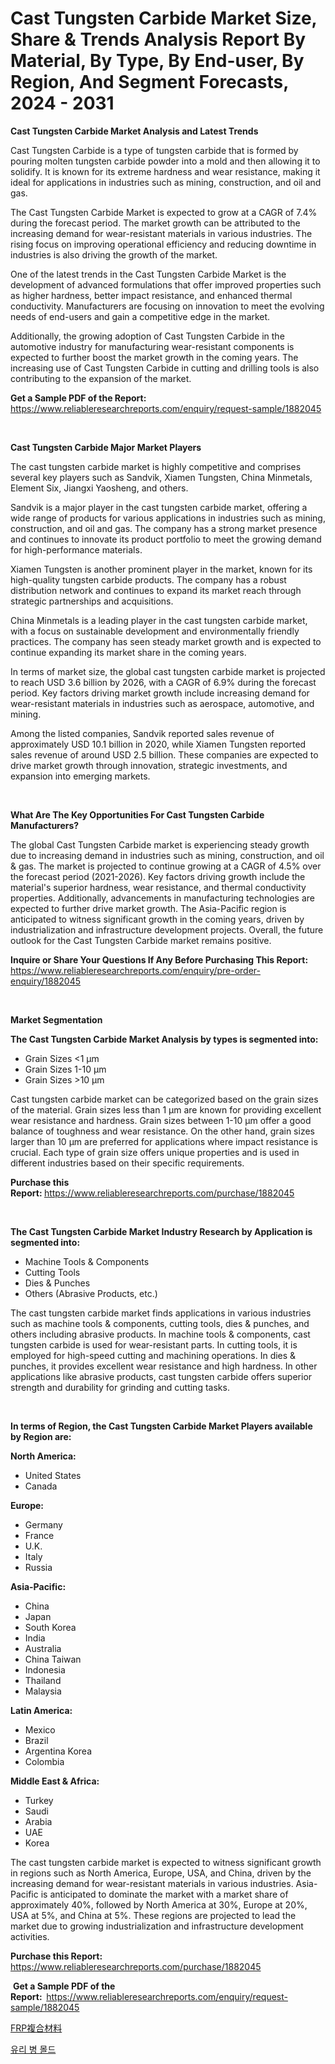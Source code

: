 <p><h1>Cast Tungsten Carbide Market Size, Share & Trends Analysis Report By Material, By Type, By End-user, By Region, And Segment Forecasts, 2024 - 2031</h1></p><p><strong>Cast Tungsten Carbide Market Analysis and Latest Trends</strong></p>
<p><p>Cast Tungsten Carbide is a type of tungsten carbide that is formed by pouring molten tungsten carbide powder into a mold and then allowing it to solidify. It is known for its extreme hardness and wear resistance, making it ideal for applications in industries such as mining, construction, and oil and gas.</p><p>The Cast Tungsten Carbide Market is expected to grow at a CAGR of 7.4% during the forecast period. The market growth can be attributed to the increasing demand for wear-resistant materials in various industries. The rising focus on improving operational efficiency and reducing downtime in industries is also driving the growth of the market.</p><p>One of the latest trends in the Cast Tungsten Carbide Market is the development of advanced formulations that offer improved properties such as higher hardness, better impact resistance, and enhanced thermal conductivity. Manufacturers are focusing on innovation to meet the evolving needs of end-users and gain a competitive edge in the market.</p><p>Additionally, the growing adoption of Cast Tungsten Carbide in the automotive industry for manufacturing wear-resistant components is expected to further boost the market growth in the coming years. The increasing use of Cast Tungsten Carbide in cutting and drilling tools is also contributing to the expansion of the market.</p></p>
<p><strong>Get a Sample PDF of the Report:&nbsp;</strong> <a href="https://www.reliableresearchreports.com/enquiry/request-sample/1882045">https://www.reliableresearchreports.com/enquiry/request-sample/1882045</a></p>
<p>&nbsp;</p>
<p><strong>Cast Tungsten Carbide Major Market Players</strong></p>
<p><p>The cast tungsten carbide market is highly competitive and comprises several key players such as Sandvik, Xiamen Tungsten, China Minmetals, Element Six, Jiangxi Yaosheng, and others.</p><p>Sandvik is a major player in the cast tungsten carbide market, offering a wide range of products for various applications in industries such as mining, construction, and oil and gas. The company has a strong market presence and continues to innovate its product portfolio to meet the growing demand for high-performance materials.</p><p>Xiamen Tungsten is another prominent player in the market, known for its high-quality tungsten carbide products. The company has a robust distribution network and continues to expand its market reach through strategic partnerships and acquisitions.</p><p>China Minmetals is a leading player in the cast tungsten carbide market, with a focus on sustainable development and environmentally friendly practices. The company has seen steady market growth and is expected to continue expanding its market share in the coming years.</p><p>In terms of market size, the global cast tungsten carbide market is projected to reach USD 3.6 billion by 2026, with a CAGR of 6.9% during the forecast period. Key factors driving market growth include increasing demand for wear-resistant materials in industries such as aerospace, automotive, and mining.</p><p>Among the listed companies, Sandvik reported sales revenue of approximately USD 10.1 billion in 2020, while Xiamen Tungsten reported sales revenue of around USD 2.5 billion. These companies are expected to drive market growth through innovation, strategic investments, and expansion into emerging markets.</p></p>
<p>&nbsp;</p>
<p><strong>What Are The Key Opportunities For Cast Tungsten Carbide Manufacturers?</strong></p>
<p><p>The global Cast Tungsten Carbide market is experiencing steady growth due to increasing demand in industries such as mining, construction, and oil & gas. The market is projected to continue growing at a CAGR of 4.5% over the forecast period (2021-2026). Key factors driving growth include the material's superior hardness, wear resistance, and thermal conductivity properties. Additionally, advancements in manufacturing technologies are expected to further drive market growth. The Asia-Pacific region is anticipated to witness significant growth in the coming years, driven by industrialization and infrastructure development projects. Overall, the future outlook for the Cast Tungsten Carbide market remains positive.</p></p>
<p><strong>Inquire or Share Your Questions If Any Before Purchasing This Report:</strong> <a href="https://www.reliableresearchreports.com/enquiry/pre-order-enquiry/1882045">https://www.reliableresearchreports.com/enquiry/pre-order-enquiry/1882045</a></p>
<p>&nbsp;</p>
<p><strong>Market Segmentation</strong></p>
<p><strong>The Cast Tungsten Carbide Market Analysis by types is segmented into:</strong></p>
<p><ul><li>Grain Sizes <1 µm</li><li>Grain Sizes 1-10 µm</li><li>Grain Sizes >10 µm</li></ul></p>
<p><p>Cast tungsten carbide market can be categorized based on the grain sizes of the material. Grain sizes less than 1 µm are known for providing excellent wear resistance and hardness. Grain sizes between 1-10 µm offer a good balance of toughness and wear resistance. On the other hand, grain sizes larger than 10 µm are preferred for applications where impact resistance is crucial. Each type of grain size offers unique properties and is used in different industries based on their specific requirements.</p></p>
<p><strong>Purchase this Report:&nbsp;</strong><a href="https://www.reliableresearchreports.com/purchase/1882045">https://www.reliableresearchreports.com/purchase/1882045</a></p>
<p>&nbsp;</p>
<p><strong>The Cast Tungsten Carbide Market Industry Research by Application is segmented into:</strong></p>
<p><ul><li>Machine Tools & Components</li><li>Cutting Tools</li><li>Dies & Punches</li><li>Others (Abrasive Products, etc.)</li></ul></p>
<p><p>The cast tungsten carbide market finds applications in various industries such as machine tools & components, cutting tools, dies & punches, and others including abrasive products. In machine tools & components, cast tungsten carbide is used for wear-resistant parts. In cutting tools, it is employed for high-speed cutting and machining operations. In dies & punches, it provides excellent wear resistance and high hardness. In other applications like abrasive products, cast tungsten carbide offers superior strength and durability for grinding and cutting tasks.</p></p>
<p>&nbsp;</p>
<p><strong>In terms of Region, the Cast Tungsten Carbide Market Players available by Region are:</strong></p>
<p>
    <p> <strong> North America: </strong>
        <ul>
            <li>United States</li>
            <li>Canada</li>
        </ul>
        </p> 
    <p> <strong> Europe: </strong>
        <ul>
            <li>Germany</li>
            <li>France</li>
            <li>U.K.</li>
            <li>Italy</li>
            <li>Russia</li>
        </ul>
        </p> 
    <p> <strong> Asia-Pacific: </strong>
        <ul>
            <li>China</li>
            <li>Japan</li>
            <li>South Korea</li>
            <li>India</li>
            <li>Australia</li>
            <li>China Taiwan</li>
            <li>Indonesia</li>
            <li>Thailand</li>
            <li>Malaysia</li>
        </ul>
        </p> 
    <p> <strong> Latin America: </strong>
        <ul>
            <li>Mexico</li>
            <li>Brazil</li>
            <li>Argentina Korea</li>
            <li>Colombia</li>
        </ul>
        </p> 
    <p> <strong> Middle East & Africa: </strong>
        <ul>
            <li>Turkey</li>
            <li>Saudi</li>
            <li>Arabia</li>
            <li>UAE</li>
            <li>Korea</li>
        </ul>
    </p>
    </p>
<p><p>The cast tungsten carbide market is expected to witness significant growth in regions such as North America, Europe, USA, and China, driven by the increasing demand for wear-resistant materials in various industries. Asia-Pacific is anticipated to dominate the market with a market share of approximately 40%, followed by North America at 30%, Europe at 20%, USA at 5%, and China at 5%. These regions are projected to lead the market due to growing industrialization and infrastructure development activities.</p></p>
<p><strong>Purchase this Report: </strong><a href="https://www.reliableresearchreports.com/purchase/1882045">https://www.reliableresearchreports.com/purchase/1882045</a></p>
<p>&nbsp;<strong>Get a Sample PDF of the Report:&nbsp;&nbsp;</strong><a href="https://www.reliableresearchreports.com/enquiry/request-sample/1882045">https://www.reliableresearchreports.com/enquiry/request-sample/1882045</a></p>
<p><strong></strong></p>
<p><p><a href="https://github.com/mohamedbakry57/Market-Research-Report-List-2/blob/main/3070889194116.md">FRP複合材料</a></p><p><a href="https://github.com/laholand/Market-Research-Report-List-2/blob/main/7422483193810.md">유리 병 몰드</a></p></p>